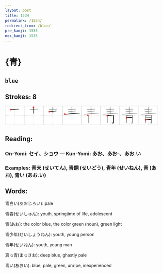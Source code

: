 ```yaml
---
layout: post
title: 1534
permalink: /1534/
redirect_from: /blue/
pre_kanji: 1533
nex_kanji: 1535
---
```


# {青}

## `blue`

## Strokes: 8

<div class="stroke"><img src="../images/E99D92.png" /></div>

## Reading:

### On-Yomi: セイ、ショウ &mdash; Kun-Yomi: あお、あお-、あお.い

### Examples: 青天 (せいてん), 青銅 (せいどう), 青年 (せいねん), 青 (あお), 青い (あお.い)

## Words:

青白い(あおじろい): pale

青春(せいしゅん): youth, springtime of life, adolescent

青(あお): the color blue, the color green (noun), green light

青少年(せいしょうねん): youth, young person

青年(せいねん): youth, young man

真っ青(まっさお): deep blue, ghastly pale

青い(あおい): blue, pale, green, unripe, inexperienced

